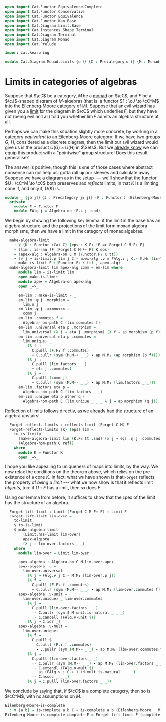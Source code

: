```agda
open import Cat.Functor.Equivalence.Complete
open import Cat.Functor.Conservative
open import Cat.Functor.Equivalence
open import Cat.Functor.Kan.Base
open import Cat.Diagram.Limit.Base
open import Cat.Instances.Shape.Terminal
open import Cat.Diagram.Terminal
open import Cat.Diagram.Monad
open import Cat.Prelude

import Cat.Reasoning

module Cat.Diagram.Monad.Limits {o ℓ} {C : Precategory o ℓ} {M : Monad C} where
```

<!--
```agda
private
  module EM = Cat.Reasoning (Eilenberg-Moore C M)
  module C = Cat.Reasoning C
  module M = Monad M

open Algebra-hom
open Algebra-on
```
-->

# Limits in categories of algebras

Suppose that $\cC$ be a category, $M$ be a [monad] on $\cC$, and
$F$ be a $\cJ$-shaped diagram of [$M$-algebras][malg] (that is, a
functor $F : \cJ \to \cC^M$ into the [Eilenberg-Moore category] of
M). Suppose that an evil wizard has given you a [limit] for the diagram
in $\cC$ which underlies $F$, but they have not (being evil and all)
told you whether $\lim F$ admits an algebra structure at all.

[monad]: Cat.Diagram.Monad.html#monads
[malg]: Cat.Diagram.Monad.html#algebras-over-a-monad
[Eilenberg-Moore category]: Cat.Diagram.Monad.html#eilenberg-moore-category
[limit]: Cat.Diagram.Limit.Base.html

Perhaps we can make this situation slightly more concrete, by working in
a category _equivalent to_ an Eilenberg-Moore category: If we have two
groups $G$, $H$, considered as a discrete diagram, then the limit our
evil wizard would give us is the product $U(G) \times U(H)$ in $\Sets$.
But we [already know] we can equip this product with a "pointwise" group
structure! Does this result generalise?

[already know]: Algebra.Group.Cat.FinitelyComplete.html#direct-products

The answer is positive, though this is one of those cases where abstract
nonsense can not help us: gotta roll up our sleeves and calculate away.
Suppose we have a diagram as in the setup --- we'll show that the
functor $U : \cC^M \to \cC$ both preserves and _reflects_ limits,
in that $K$ is a limiting cone if, and only if, $U(K)$ is.

```agda
module _ {jo jℓ} {J : Precategory jo jℓ} (F : Functor J (Eilenberg-Moore C M)) where
  private
    module F = Functor F
    module FAlg j = Algebra-on (F.₀ j .snd)
```

We begin by showing the following key lemma: if the limit in the base has
an algebra structure, and the projections of the limit form monad algebra
morphisms, then we have a limit in the category of monad algebras.

```agda
  make-algebra-limit
    : ∀ {K : Functor ⊤Cat C} {eps : K F∘ !F => Forget C M F∘ F}
    → (lim : is-ran !F (Forget C M F∘ F) K eps)
    → (apex-alg : Algebra-on C M (Functor.F₀ K tt))
    → (∀ j → is-limit.ψ lim j C.∘ apex-alg .ν ≡ FAlg.ν j C.∘ M.M₁ (is-limit.ψ lim j))
    → make-is-limit F ((Functor.F₀ K tt) , apex-alg)
  make-algebra-limit lim apex-alg comm = em-lim where
      module lim = is-limit lim
      open make-is-limit
      module apex = Algebra-on apex-alg
      open _=>_

      em-lim : make-is-limit F _
      em-lim .ψ j .morphism =
        lim.ψ j
      em-lim .ψ j .commutes =
        comm j
      em-lim .commutes f =
        Algebra-hom-path C (lim.commutes f)
      em-lim .universal eta p .morphism =
        lim.universal (λ j → eta j .morphism) (λ f → ap morphism (p f))
      em-lim .universal eta p .commutes =
        lim.unique₂ _
          (λ f →
            C.pulll (F.F₁ f .commutes)
            ∙ C.pullr (sym (M.M-∘ _ _) ∙ ap M.M₁ (ap morphism (p f))))
          (λ j →
            C.pulll (lim.factors _ _)
            ∙ eta j .commutes)
          (λ j →
            C.pulll (comm j)
            ∙ C.pullr (sym (M.M-∘ _ _) ∙ ap M.M₁ (lim.factors _ _)))
      em-lim .factors eta p =
        Algebra-hom-path C (lim.factors _ _)
      em-lim .unique eta p other q =
        Algebra-hom-path C (lim.unique _ _ _ λ j → ap morphism (q j))
```

Reflection of limits follows directly, as we already had the structure
of an algebra upstairs!

```agda
  Forget-reflects-limits : reflects-limit (Forget C M) F
  Forget-reflects-limits {K} {eps} lim =
    to-is-limitp
      (make-algebra-limit lim (K.F₀ tt .snd) (λ j → eps .η j .commutes))
      (Algebra-hom-path C refl)
    where
      module K = Functor K
      open _=>_
```

I hope you like appealing to uniqueness of maps into limits, by the way.
We now relax the conditions on the theorem above, which relies on the
pre-existence of a cone $K$. In fact, what we have shown is that
`Forget` reflects the property of _being a limit_ --- what we now show
is that it reflects limit _objects_, too: if $U \circ F$ has a limit,
then so does $F$.

Using our lemma from before, it suffices to show that the apex of the
limit has the structure of an algebra.

```agda
  Forget-lift-limit : Limit (Forget C M F∘ F) → Limit F
  Forget-lift-limit lim-over =
    to-limit
    $ to-is-limit
    $ make-algebra-limit
        (Limit.has-limit lim-over)
        apex-algebra
        (λ j → lim-over.factors _ _)
    where
      module lim-over = Limit lim-over

      apex-algebra : Algebra-on C M lim-over.apex
      apex-algebra .ν =
        lim-over.universal
          (λ j → FAlg.ν j C.∘ M.M₁ (lim-over.ψ j))
          (λ f →
            C.pulll (F.F₁ f .commutes)
            ∙ C.pullr (sym (M.M-∘ _ _) ∙ ap M.M₁ (lim-over.commutes f)))
      apex-algebra .ν-unit =
        lim-over.unique₂ _ lim-over.commutes
          (λ j →
            C.pulll (lim-over.factors _ _)
            ·· C.pullr (sym $ M.unit.is-natural _ _ _)
            ·· C.cancell (FAlg.ν-unit j))
          (λ j → C.idr _)
      apex-algebra .ν-mult =
        lim-over.unique₂ _
          (λ f →
            C.pulll $
              C.pulll (F.₁ f .commutes)
              ∙ C.pullr (sym (M.M-∘ _ _) ∙ ap M.M₁ (lim-over.commutes f)))
          (λ j →
            C.pulll (lim-over.factors _ _)
            ·· C.pullr (sym (M.M-∘ _ _) ∙ ap M.M₁ (lim-over.factors _ _) ∙ M.M-∘ _ _)
            ·· C.extendl (FAlg.ν-mult j)
            ·· ap (FAlg.ν j C.∘_) (M.mult.is-natural _ _ _)
            ·· C.assoc _ _ _)
          (λ j → C.pulll (lim-over.factors _ _))
```

We conclude by saying that, if $\cC$ is a complete category, then so
is $\cC^M$, with no assumptions on $M$.

```agda
Eilenberg-Moore-is-complete
  : ∀ {a b} → is-complete a b C → is-complete a b (Eilenberg-Moore _ M)
Eilenberg-Moore-is-complete complete F = Forget-lift-limit F (complete _)
```

